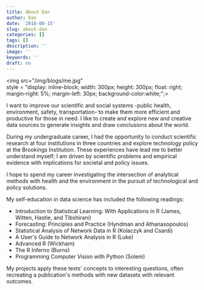 ```yaml
---
title: About Dan
author: Dan
date: '2018-08-15'
slug: about-dan
categories: []
tags: []
description: ''
image: ''
keywords: ''
draft: no
---
```



<img src="/img/blogs/me.jpg"  
      style = "display: inline-block; width: 300px; height: 300px;
      float: right; margin-right: 5%; margin-left: 30px;
     background-color:white;";>


I want to improve our scientific and social systems -public health, environment, safety, transportation- to make them more efficient and productive for those in need. I like to create and explore new and creative data sources to generate insights and draw conclusions about the world. 

During my undergraduate career, I had the opportunity to conduct scientific research at four institutions in three countries and explore technology policy at the Brookings Institution. These experiences have lead me to better understand myself; I am driven by scientific problems and empirical evidence with implications for societal and policy issues.

I hope to spend my career investigating the intersection of analytical methods with health and the environment in the pursuit of technological and policy solutions.

My self-education in data science has included the following readings: 

* Introduction to Statistical Learning: With Applications in R (James, Witten, Hastie, and Tibshirani)
* Forecasting: Principles and Practice (Hyndman and Athanasopoulos)
* Statistical Analysis of Network Data in R (Kolaczyk and Csardi)
* A User's Guide to Network Analysis in R (Luke)
* Advanced R (Wickham)
* The R Inferno (Burns)
* Programming Computer Vision with Python (Solem)

My projects apply these texts' concepts to interesting questions, often recreating a publication's methods with new datasets with relevant outcomes.

